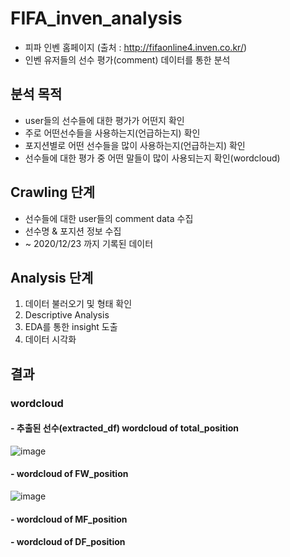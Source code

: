 # FIFA_inven_analysis
- 피파 인벤 홈페이지 (출처 : http://fifaonline4.inven.co.kr/)
- 인벤 유저들의 선수 평가(comment) 데이터를 통한 분석

## 분석 목적
- user들의 선수들에 대한 평가가 어떤지 확인
- 주로 어떤선수들을 사용하는지(언급하는지) 확인
- 포지션별로 어떤 선수들을 많이 사용하는지(언급하는지) 확인
- 선수들에 대한 평가 중 어떤 말들이 많이 사용되는지 확인(wordcloud)


## Crawling 단계
- 선수들에 대한 user들의 comment data 수집
- 선수명 & 포지션 정보 수집
- ~ 2020/12/23 까지 기록된 데이터

## Analysis 단계
1. 데이터 불러오기 및 형태 확인
2. Descriptive Analysis
3. EDA를 통한 insight 도출
4. 데이터 시각화


## 결과
### wordcloud
#### - 추출된 선수(extracted_df) wordcloud of total_position

![image](https://user-images.githubusercontent.com/68583172/103545128-7b1de980-4ee4-11eb-802b-079d44025308.png)

#### - wordcloud of FW_position

![image](https://user-images.githubusercontent.com/68583172/103619039-5bce9d00-4f74-11eb-95dc-c65a520bee2f.png)

#### - wordcloud of MF_position


#### - wordcloud of DF_position
